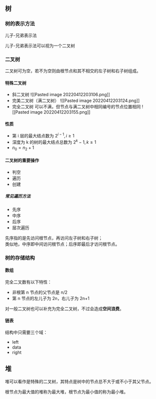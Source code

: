 ## 树

### 树的表示方法

儿子-兄弟表示法

儿子-兄弟表示法可以视为一个二叉树

### 二叉树

二叉树可为空，若不为空则由根节点和其不相交的左子树和右子树组成。

#### 特殊二叉树

- 斜二叉树
  ![[Pasted image 20220412203106.png]]
- 完美二叉树（满二叉树）
  ![[Pasted image 20220412203124.png]]
- 完全二叉树
  可以不满，但节点与满二叉树中相同编号的节点位置相同
  ![[Pasted image 20220412203155.png]]

#### 性质

- 第 i 层的最大结点数为 $2^{i-1}, i\ge 1$
- 深度为 k 的树的最大结点总数为 $2^k -1, k\ge 1$
- $n_0 = n_2 + 1$

#### 二叉树的重要操作

- 判空
- 遍历
- 创建

##### 常见遍历方法

- 先序
- 中序
- 后序
- 层次遍历

先序指的是先访问根节点，再访问左子树和右子树；  
类似地，中序即中间访问根节点；后序即最后才访问根节点。

### 树的存储结构

#### 数组

完全二叉数有以下特性：
- 非根第 n 节点的父节点是 n/2
- 第 n 节点的左儿子为 2n，右儿子为 2n+1

对一般二叉树也可以补充为完全二叉树，不过会造成**空间浪费**。

#### 链表

结构中只需要三个域：
- left
- data
- right

## 堆

堆可以看作是特殊的二叉树，其特点是树中的节点总不大于或不小于其父节点。

根节点为最大值的堆称为最大堆，根节点为最小值的称为最小堆。
